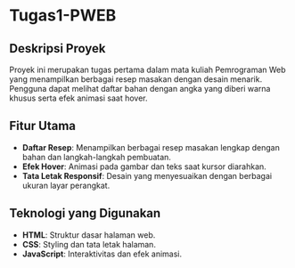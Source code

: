 # Tugas1-PWEB

## Deskripsi Proyek
Proyek ini merupakan tugas pertama dalam mata kuliah Pemrograman Web yang menampilkan berbagai resep masakan dengan desain menarik. Pengguna dapat melihat daftar bahan dengan angka yang diberi warna khusus serta efek animasi saat hover.

## Fitur Utama
- **Daftar Resep**: Menampilkan berbagai resep masakan lengkap dengan bahan dan langkah-langkah pembuatan.
- **Efek Hover**: Animasi pada gambar dan teks saat kursor diarahkan.
- **Tata Letak Responsif**: Desain yang menyesuaikan dengan berbagai ukuran layar perangkat.

## Teknologi yang Digunakan
- **HTML**: Struktur dasar halaman web.
- **CSS**: Styling dan tata letak halaman.
- **JavaScript**: Interaktivitas dan efek animasi.
